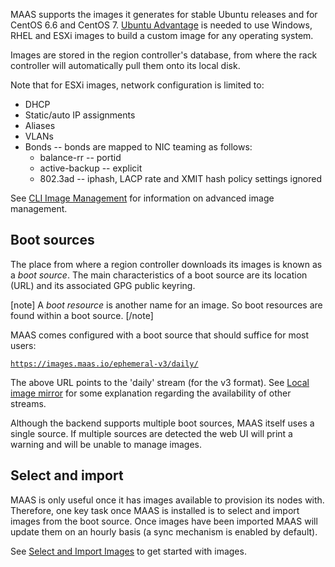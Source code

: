 <!--
Todo:
- bug tracking: https://github.com/canonical-webteam/documentation-builder/issues/83
-->
MAAS supports the images it generates for stable Ubuntu releases and for CentOS 6.6 and CentOS 7. [Ubuntu Advantage](https://www.ubuntu.com/support) is needed to use Windows, RHEL and ESXi images to build a custom image for any operating system.

Images are stored in the region controller's database, from where the rack controller will automatically pull them onto its local disk.

Note that for ESXi images, network configuration is limited to:

-   DHCP
-   Static/auto IP assignments
-   Aliases
-   VLANs
-   Bonds -- bonds are mapped to NIC teaming as follows:
    -   balance-rr -- portid
    -   active-backup -- explicit
    -   802.3ad -- iphash, LACP rate and XMIT hash policy settings ignored

See [CLI Image Management](manage-cli-images.md) for information on advanced image management.

<h2 id="heading--boot-sources">Boot sources</h2>

The place from where a region controller downloads its images is known as a *boot source*. The main characteristics of a boot source are its location (URL) and its associated GPG public keyring.

[note]
A *boot resource* is another name for an image. So boot resources are found within a boot source.
[/note]

MAAS comes configured with a boot source that should suffice for most users:

[`https://images.maas.io/ephemeral-v3/daily/`](https://images.maas.io/ephemeral-v3/daily/)

The above URL points to the 'daily' stream (for the v3 format). See [Local image mirror](installconfig-images-mirror.md) for some explanation regarding the availability of other streams.

Although the backend supports multiple boot sources, MAAS itself uses a single source. If multiple sources are detected the web UI will print a warning and will be unable to manage images.

<h2 id="heading--select-and-import">Select and import</h2>

MAAS is only useful once it has images available to provision its nodes with. Therefore, one key task once MAAS is installed is to select and import images from the boot source. Once images have been imported MAAS will update them on an hourly basis (a sync mechanism is enabled by default).

See [Select and Import Images](installconfig-images-import.md) to get started with images.

<!-- LINKS -->

